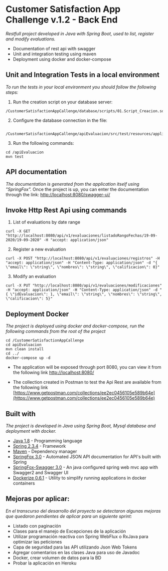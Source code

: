 # Customer Satisfaction App Challenge v.1.2 - Back End

_Restfull project developed in Java with Spring Boot, used to list, register and modify evaluations._
* Documentation of rest api with swagger
* Unit and integration testing using maven
* Deployment using docker and docker-compose

## Unit and Integration Tests in a local environment
_To run the tests in your local environment you should follow the following steps:_
1. Run the creation script on your database server:
```
/CustomerSatisfactionAppCallenge/database/scripts/01.Script_Creacion.sql
```
2. Configure the database connection in the file:
```
 /CustomerSatisfactionAppCallenge/apiEvaluacion/src/test/resources/application.yml
 ```
3. Run the following commands:
```
cd /apiEvaluacion
mvn test
```

## API documentation

_The documentation is generated from the application itself using "SpringFox"._
Once the project is up, you can enter the documentation through the link:
[http://localhost:8080/swagger-ui/](http://localhost:8080/swagger-ui/)


## Invoke Http Rest Api using commands

1. List of evaluations by date range
```
curl -X GET "http://localhost:8080/api/v1/evaluaciones/listadoRangoFechas/19-09-2020/19-09-2020" -H "accept: application/json"
```

2. Register a new evaluation
```
curl -X POST "http://localhost:8080/api/v1/evaluaciones/registros" -H "accept: application/json" -H "Content-Type: application/json" -d "{ \"email\": \"string\", \"nombres\": \"string\", \"calificacion\": 0}"
```

3. Modify an evaluation
```
curl -X PUT "http://localhost:8080/api/v1/evaluaciones/modificaciones" -H "accept: application/json" -H "Content-Type: application/json" -d "{ \"idEvaluacion\": 1, \"email\": \"string\", \"nombres\": \"string\", \"calificacion\": 5}"
```


## Deployment Docker

_The project is deployed using docker and docker-compose, run the following commands from the root of the project_
```
cd /CustomerSatisfactionAppCallenge
cd apiEvaluacion
mvn clean install
cd ../
docker-compose up -d
```

- The application will be exposed through port 8080, you can view it from the following link [http://localhost:8080/](http://localhost:8080/)

- The collection created in Postman to test the Api Rest are available from the following link [https://www.getpostman.com/collections/ee2ec0456105e589b64e](https://www.getpostman.com/collections/ee2ec0456105e589b64e)


## Built with

_The project is developed in Java using Spring Boot, Mysql database and deployment with docker._

* [Java 1.8](https://www.java.com/es/download/faq/java8.xml/) - Programming language
* [Spring 2.3.4](https://spring.io/blog/2020/09/17/spring-boot-2-3-4-available-now/) - Framework
* [Maven](https://maven.apache.org/) - Dependency manager
* [SpringFox 3.0](https://springfox.github.io/springfox/) - Automated JSON API documentation for API's built with Spring
* [SpringFox-Swagger 3.0](https://github.com/springfox/springfox-demos/tree/master/spring-java-swagger) - An java configured spring web mvc app with Swagger2 and Swagger UI
* [Dockerize 0.6.1](https://github.com/jwilder/dockerize/) - Utility to simplify running applications in docker containers


## Mejoras por aplicar:
_En el transcurso del desarrollo del proyecto se detectaron algunas mejoras que quedaron pendientes de aplicar para un siguiente sprint:_
* Listado con paginación
* Clases para el manejo de Excepciones de la aplicación
* Utilizar programación reactiva con Spring WebFlux o RxJava para optimizar las peticiones
* Capa de seguridad para las API utilizando Json Web Tokens
* Agregar comentarios en las clases Java para uso de Javadoc
* Docker, crear volumen de datos para la BD
* Probar la aplicación en Heroku
